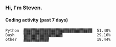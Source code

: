 ### Hi, I'm Steven.

#### Coding activity (past 7 days)
```
Python  ▓▓▓▓▓▓▓▓▓▓▓▓▓▓▓▓▓▓▓▓▓▓▓▓▓▓▓▓▓▓  51.40%
Bash    ▓▓▓▓▓▓▓▓▓▓▓▓▓▓▓▓▓               29.16%
other   ▓▓▓▓▓▓▓▓▓▓▓                     19.44%
```
